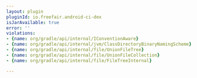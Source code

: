 ```yaml
---
layout: plugin
pluginId: io.freefair.android-ci-dex
isJarAvailable: true
error: ''
violations:
- {name: org/gradle/api/internal/IConventionAware}
- {name: org/gradle/api/internal/jvm/ClassDirectoryBinaryNamingScheme}
- {name: org/gradle/api/internal/file/UnionFileTree}
- {name: org/gradle/api/internal/file/UnionFileCollection}
- {name: org/gradle/api/internal/file/FileTreeInternal}

---
```

